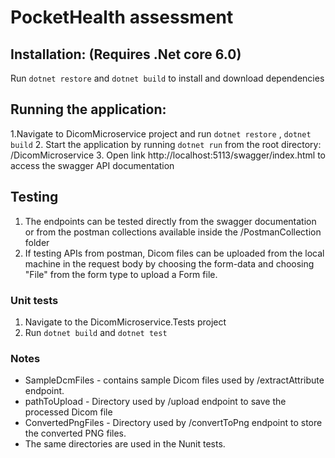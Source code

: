# PocketHealth assessment
## Installation: (Requires .Net core 6.0)
Run `dotnet restore` and `dotnet build` to install and download dependencies
## Running the application: 
1.Navigate to DicomMicroservice project and run `dotnet restore` , `dotnet build`
2. Start the application by running `dotnet run` from the root directory:
 /DicomMicroservice
3. Open link http://localhost:5113/swagger/index.html to access the swagger API documentation
## Testing
1. The endpoints can be tested directly from the swagger documentation or from the postman collections available inside the /PostmanCollection folder
2. If testing APIs from postman, Dicom files can be uploaded from the local machine in the request body by choosing the form-data and choosing "File" from the form type to upload a Form file. 
### Unit tests
1. Navigate to the DicomMicroservice.Tests project
2. Run `dotnet build` and `dotnet test`
### Notes
- SampleDcmFiles - contains sample Dicom files used by /extractAttribute endpoint.
- pathToUpload - Directory used by /upload endpoint to save the processed Dicom file
- ConvertedPngFiles - Directory used by /convertToPng endpoint to store the converted PNG files. 
- The same directories are used in the Nunit tests.


